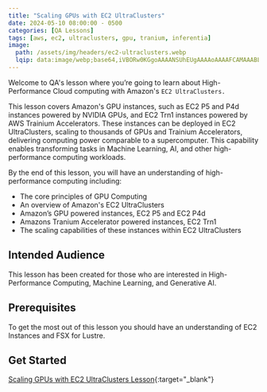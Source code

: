 ```yaml
---
title: "Scaling GPUs with EC2 UltraClusters"
date: 2024-05-10 08:00:00 - 0500
categories: [QA Lessons]
tags: [aws, ec2, ultraclusters, gpu, tranium, inferentia]
image: 
  path: /assets/img/headers/ec2-ultraclusters.webp
  lqip: data:image/webp;base64,iVBORw0KGgoAAAANSUhEUgAAAAoAAAAFCAMAAABLuo1aAAAAllBMVEWQdF6DbWBhV1xJRlY4OUo0Lz1OODVMMCt7TytcNieaelxnVlhWTFdcUVKQcE1kSzw4Ji5WNimLWSxPKiV2WlBeTFFDPU57YkzPl1G+hUI9JitAIiRfNiY/GyFlSUdyVktKP0ZNP0CLZT6dbDZiPSozFiJDHiNGICFwTUF9WkN/XkFZQThFMC9LLilSLiU8GiFOJiNmOCUuLu9FAAAAP0lEQVQIHWNgYGRiZmFlY+fgZODi5uHl4xcQFBJmEBEVE5eQlJKWkWWQk1dQVFJWUVVTZ9DQ1NLW0dXTNzAEAFc6BMpHDqCPAAAAAElFTkSuQmCC
---
```


Welcome to QA's lesson where you’re going to learn about High-Performance Cloud computing with Amazon's `EC2 UltraClusters.` 

This lesson covers Amazon's GPU instances, such as EC2 P5 and P4d instances powered by NVIDIA GPUs, and EC2 Trn1 instances powered by AWS Trainium Accelerators. These instances can be deployed in EC2 UltraClusters, scaling to thousands of GPUs and Trainium Accelerators, delivering computing power comparable to a supercomputer. This capability enables transforming tasks in Machine Learning, AI, and other high-performance computing workloads.

By the end of this lesson, you will have an understanding of high-performance computing including:

- The core principles of GPU Computing
- An overview of Amazon's EC2 UltraClusters
- Amazon’s GPU powered instances, EC2 P5 and EC2 P4d
- Amazons Tranium Accelerator powered instances, EC2 Trn1
- The scaling capabilities of these instances within EC2 UltraClusters

## Intended Audience
This lesson has been created for those who are interested in High-Performance Computing, Machine Learning, and Generative AI.

## Prerequisites
To get the most out of this lesson you should have an understanding of EC2 Instances and FSX for Lustre.

## Get Started
[Scaling GPUs with EC2 UltraClusters Lesson](https://cloudacademy.com/course/scaling-gpus-with-ec2-ultraclusters-1/){:target="_blank"}